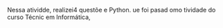 
Nessa atividde, realizei4 questõe e Python. ue foi pasad omo tividade do curso Técnic em Informática, 
